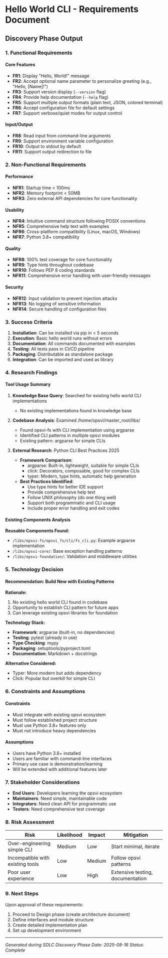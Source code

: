 # Hello World CLI - Requirements Document
## Discovery Phase Output

### 1. Functional Requirements

#### Core Features
- **FR1**: Display "Hello, World!" message
- **FR2**: Accept optional name parameter to personalize greeting (e.g., "Hello, [Name]!")
- **FR3**: Support version display (`--version` flag)
- **FR4**: Provide help documentation (`--help` flag)
- **FR5**: Support multiple output formats (plain text, JSON, colored terminal)
- **FR6**: Accept configuration file for default settings
- **FR7**: Support verbose/quiet modes for output control

#### Input/Output
- **FR8**: Read input from command-line arguments
- **FR9**: Support environment variable configuration
- **FR10**: Output to stdout by default
- **FR11**: Support output redirection to file

### 2. Non-Functional Requirements

#### Performance
- **NFR1**: Startup time < 100ms
- **NFR2**: Memory footprint < 50MB
- **NFR3**: Zero external API dependencies for core functionality

#### Usability
- **NFR4**: Intuitive command structure following POSIX conventions
- **NFR5**: Comprehensive help text with examples
- **NFR6**: Cross-platform compatibility (Linux, macOS, Windows)
- **NFR7**: Python 3.8+ compatibility

#### Quality
- **NFR8**: 100% test coverage for core functionality
- **NFR9**: Type hints throughout codebase
- **NFR10**: Follows PEP 8 coding standards
- **NFR11**: Comprehensive error handling with user-friendly messages

#### Security
- **NFR12**: Input validation to prevent injection attacks
- **NFR13**: No logging of sensitive information
- **NFR14**: Secure handling of configuration files

### 3. Success Criteria

1. **Installation**: Can be installed via pip in < 5 seconds
2. **Execution**: Basic hello world runs without errors
3. **Documentation**: All commands documented with examples
4. **Testing**: All tests pass in CI/CD pipeline
5. **Packaging**: Distributable as standalone package
6. **Integration**: Can be imported and used as library

### 4. Research Findings

#### Tool Usage Summary
1. **Knowledge Base Query**: Searched for existing hello world CLI implementations
   - No existing implementations found in knowledge base

2. **Codebase Analysis**: Examined /home/opsvi/master_root/libs/
   - Found opsvi-fs with CLI implementation using argparse
   - Identified CLI patterns in multiple opsvi modules
   - Existing pattern: argparse for simple CLIs

3. **External Research**: Python CLI Best Practices 2025
   - **Framework Comparison**:
     - argparse: Built-in, lightweight, suitable for simple CLIs
     - click: Decorators, composable, good for complex CLIs
     - typer: Modern, type hints, automatic help generation
   - **Best Practices Identified**:
     - Use type hints for better IDE support
     - Provide comprehensive help text
     - Follow UNIX philosophy (do one thing well)
     - Support both programmatic and CLI usage
     - Include proper error handling and exit codes

#### Existing Components Analysis

**Reusable Components Found:**
- `/libs/opsvi-fs/opsvi_fs/cli/fs_cli.py`: Example argparse implementation
- `/libs/opsvi-core/`: Base exception handling patterns
- `/libs/opsvi-foundation/`: Validation and middleware utilities

### 5. Technology Decision

#### Recommendation: Build New with Existing Patterns

**Rationale:**
1. No existing hello world CLI found in codebase
2. Opportunity to establish CLI pattern for future apps
3. Can leverage existing opsvi libraries for foundation

**Technology Stack:**
- **Framework**: argparse (built-in, no dependencies)
- **Testing**: pytest (already in use)
- **Type Checking**: mypy
- **Packaging**: setuptools/pyproject.toml
- **Documentation**: Markdown + docstrings

**Alternative Considered:**
- Typer: More modern but adds dependency
- Click: Popular but overkill for simple CLI

### 6. Constraints and Assumptions

#### Constraints
- Must integrate with existing opsvi ecosystem
- Must follow established project structure
- Must use Python 3.8+ features only
- Must not introduce heavy dependencies

#### Assumptions
- Users have Python 3.8+ installed
- Users are familiar with command-line interfaces
- Primary use case is demonstration/learning
- Will be extended with additional features later

### 7. Stakeholder Considerations

- **End Users**: Developers learning the opsvi ecosystem
- **Maintainers**: Need simple, maintainable code
- **Integrators**: Need clean API for programmatic use
- **Testers**: Need comprehensive test coverage

### 8. Risk Assessment

| Risk | Likelihood | Impact | Mitigation |
|------|------------|---------|------------|
| Over-engineering simple CLI | Medium | Low | Start minimal, iterate |
| Incompatible with existing tools | Low | Medium | Follow opsvi patterns |
| Poor user experience | Low | High | Extensive testing, documentation |

### 9. Next Steps

Upon approval of these requirements:
1. Proceed to Design phase (create architecture document)
2. Define interfaces and module structure
3. Create detailed implementation plan
4. Set up development environment

---
*Generated during SDLC Discovery Phase*
*Date: 2025-08-16*
*Status: Complete*

